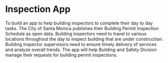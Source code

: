 # Inspection App

To build an app to help building inspectors to complete their day to day tasks. The City of Santa Monica publishes their Building Permit Inspection Schedule as open data. Building inspectors need to travel to various locations throughout the day to inspect building that are under construction. Building inspector supervisors need to ensure timely delivery of services and analyze overall trends. The app will help Building and Safety Division manage their requests for building permit inspections.

